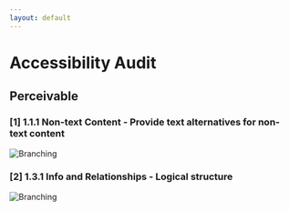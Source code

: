 ```yaml
---
layout: default
---
```

# Accessibility Audit

## Perceivable

### [1] 1.1.1 Non-text Content - Provide text alternatives for non-text content

![Branching](https://guides.github.com/activities/hello-world/branching.png)
<br>

### [2] 1.3.1 Info and Relationships - Logical structure

![Branching](https://github.com/hluce1/Front-end-Website-Project/audit/a_images/9.png)

